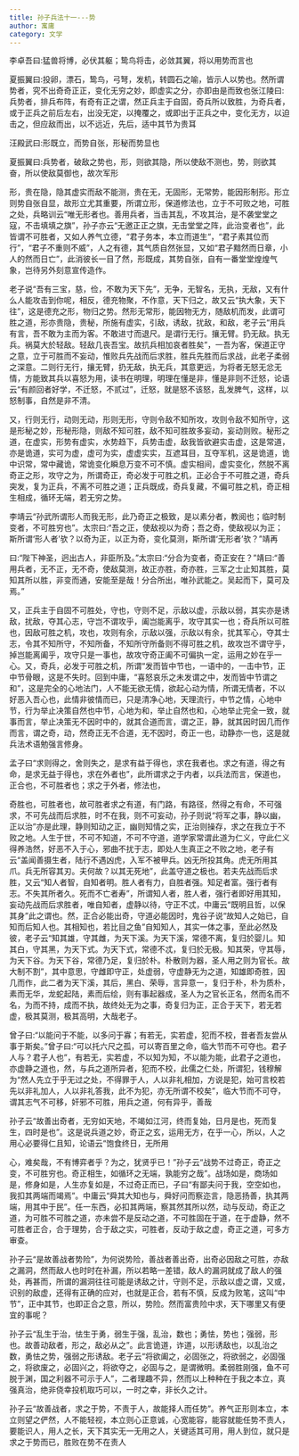```yaml
---
title: 孙子兵法十一---势
author: 寓庸
category: 文学
---
```

           

李卓吾曰:猛兽将博，必伏其躯；鸷鸟将击，必敛其翼，将以用势而言也

夏振翼曰:投卵，漂石，鸷鸟，弓弩，发机，转圆石之喻，皆示人以势也。然所谓势者，究不出奇奇正正，变化无穷之妙，即虚实之分，亦即由是而致也张江陵曰:兵势者，排兵布阵，有奇有正之谓，然正兵主于自固，奇兵所以致胜，为奇兵者，或于正兵之前后左右，出没无定，以掩覆之，或即出于正兵之中，变化无方，以迫击之，但应敌而出，以不远近，先后，适中其节为贵耳

汪殿武曰:形既立，而势自张，形秘而势显也

夏振翼曰:兵势者，破敌之势也，形，则欲其隐，所以使敌不测也，势，则欲其奋，所以使敌莫御也，故次军形

形，贵在隐，隐其虚实而敌不能测，贵在无，无固形，无常势，能因形制形。形立则势自张自显，故形立尤其重要，所谓立形，保道修法也，立于不可败之地，可胜之处，兵略训云“唯无形者也。善用兵者，当击其乱，不攻其治，是不袭堂堂之寇，不击填填之旗”，孙子亦云“无邀正正之旗，无击堂堂之阵，此治变者也”，此皆谓不可胜者，又如人养气立德，“君子务本，本立而道生“，“君子素其位而行”，“君子不重则不威”，人之有德，其气质自然张显，又如“君子黯然而日章，小人的然而日亡”，此消彼长一目了然，形既成，其势自张，自有一番堂堂煌煌气象，岂待另外刻意宣传造作。

老子说“吾有三宝，慈，俭，不敢为天下先”，无争，无智名，无执，无敌，又有什么人能攻击到你呢，相反，德充物聚，不作意，天下归之，故又云“执大象，天下往”，这是德充之形，物归之势。然形无常形，能因物无方，随敌机而发，此谓可胜之道，形亦贵隐，贵秘，所施有虚实，引敌，诱敌，扰敌，和敌，老子云“用兵有言，吾不敢为主而为客。不敢进寸而退尺。是谓行无行。攘无臂。扔无敌。执无兵。祸莫大於轻敌。轻敌几丧吾宝。故抗兵相加哀者胜矣”，一吾为客，保道正守之意，立于可胜而不妄动，惟败兵先战而后求胜，胜兵先胜而后求战，此老子柔弱之深意。二则行无行，攘无臂，扔无敌，执无兵，其意更远，为将者无怒无忿无情，方能致其兵以喜怒为用，读书在明理，明理在懂是非，懂是非则不迁怒，论语云“有颜回者好学，不迁怒，不贰过”，迁怒，就是怒不该怒，乱发脾气，这样，以怒制事，自然是非不清。

又，行则无行，动则无动，形则无形，守则令敌不知所攻，攻则令敌不知所守，这是形秘之妙，形秘形隐，则敌不知可胜，敌不知可胜故多妄动，妄动则败。秘形之道，在虚实，形势有虚实，水势趋下，兵势击虚，敌我皆欲避实击虚，这是常道，亦是诡道，实可为虚，虚可为实，虚虚实实，互遮耳目，互夺军机，这是诡道，诡中识常，常中藏诡，常诡变化瞬息万变不可不慎。虚实相间，虚实变化，然脱不离奇正之形，攻守之为，所谓奇正，奇必发于可胜之机，正必合于不可胜之道，奇兵突发，复为正兵，不离不可胜之道；正兵既成，奇兵复藏，不偏可胜之机，奇正相生相成，循环无端，若无穷之势。

李靖云“孙武所谓形人而我无形，此乃奇正之极致，是以素分者，教阅也；临时制变者，不可胜穷也”。太宗曰:“吾之正，使敌视以为奇；吾之奇，使敌视以为正；斯所谓‘形人者’欤？以奇为正，以正为奇，变化莫测，斯所谓‘无形者’欤？”靖再

曰:“陛下神圣，迥出古人，非臣所及。”太宗曰:“分合为变者，奇正安在？”靖曰:“善用兵者，无不正，无不奇，使敌莫测，故正亦胜，奇亦胜，三军之士止知其胜，莫知其所以胜，非变而通，安能至是哉！分合所出，唯孙武能之。吴起而下，莫可及焉。”

又，正兵主于自固不可胜处，守也，守则不足，示敌以虚，示敌以弱，其实亦是诱敌，扰敌，夺其心志，守岂不谓攻乎，阖岂能离乎，攻守其实一也；奇兵所以可胜也，因敌可胜之机，攻也，攻则有余，示敌以强，示敌以有余，扰其军心，夺其士志，令其不知所守，不知所备，不知所守所备则不得可胜之机，故攻岂不谓守乎，掉岂能离阖乎，攻守只是一事也，故攻守奇正阖不可偏执一定，运用之妙在乎一心。又，奇兵，必发于可胜之机，所谓“发而皆中节也，一语中的，一击中节，正中节骨眼，这是不失时。回到中庸，“喜怒哀乐之未发谓之中，发而皆中节谓之和”，这是完全的心地法门，人不能无欲无情，欲起心动为情，所谓无情者，不以好恶入吾心也，此情非彼情而已，只是清净心地，天理流行，中节之情，心地中节，行为举止决策自然也中节，心地为和，举止自然也和，心地举止完全一致，就事而言，举止决策无不因时中的，就其合道而言，谓之正，静，就其因时因几而作而言，谓之奇，动，然奇正无不合道，无不因时，奇正一也，动静亦一也，这是就兵法术语勉强言修身。

孟子曰“求则得之，舍则失之，是求有益于得也，求在我者也。求之有道，得之有命，是求无益于得也，求在外者也”，此所谓求之于内者，以兵法而言，保道也，正合也，不可胜者也；求之于外者，修法也，

奇胜也，可胜者也，故可胜者求之有道，有门路，有路径，然得之有命，不可强求，不可先战而后求胜，时不在我，则不可妄动，孙子则说“将军之事，静以幽，正以治”亦是此理，静则知动之正，幽则知情之实，正治则操存，求之在我立于不败之地。人生于世，不可不知道，不可不守道，道学家常谓此道为仁义，守此仁义得养浩然，好恶不入于心，邪曲不扰于志，即处人生真正之不败之地，老子有云“盖闻善摄生者，陆行不遇凶虎，入军不被甲兵。凶无所投其角。虎无所用其爪。兵无所容其刃。夫何故？以其无死地”，此盖守道之极也。若夫先战而后求胜，又云“知人者智，自知者明。胜人者有力，自胜者强。知足者富。强行者有志。不失其所者久。死而不亡者寿”，所谓知人者，胜人者，强行者即好用其知，妄动先战而后求胜者，唯自知者，虚静以待，守正不忒，中庸云“既明且哲，以保其身”此之谓也。然，正合必能出奇，守道必能因时，鬼谷子说“故知人之始已，自知而后知人也。其相知也，若比目之鱼”自知知人，其实一体之事，至此必然及彼，老子云“知其雄，守其雌，为天下溪。为天下溪，常德不离，复归於婴儿。知其白，守其黑，为天下式。为天下式，常德不忒，复归於无极。知其荣，守其辱，为天下谷。为天下谷，常德乃足，复归於朴。朴散则为器，圣人用之则为官长。故大制不割”，其中意思，守雌即守正，处虚弱，守虚静无为之道，知雄即奇胜，因几而作，此二者为天下溪，其后，黑白、荣辱，言异意一，复归于朴，朴为质朴，素而无华，龙蛇起陆，素而后绘，则有事起器成，圣人为之官长正名，然而名而不名，为而不持，成而不执，故终处无为之事，奇复归为正，正合于天下，若无若虚，极其莫测，极其高明，大哉老子。

曾子曰:“以能问于不能，以多问于寡；有若无，实若虚，犯而不校，昔者吾友尝从事于斯矣。”曾子曰:“可以托六尺之孤，可以寄百里之命，临大节而不可夺也。君子人与？君子人也”，有若无，实若虚，不以知为知，不以能为能，此君子之道也，亦虚静之道也，然，与兵之道所异者，犯而不校，此儒之仁处，所谓犯，钱穆解为“然人先立于乎无过之处，不得罪于人，人以非礼相加，方说是犯，始可言校若先以非礼加人，人以非礼答我，此不为犯，亦无所谓不校矣”，临大节而不可夺，谓其志气不可移，奸邪不可胜，用兵之道，何有异乎，善哉

孙子云“故善出奇者，无穷如天地，不竭如江河，终而复始，日月是也，死而复生，四时是也”。这是说兵道之妙，奇正之玄，运用无方，在乎一心，所以，人之用心必要得仁且知，论语云“饱食终日，无所用

心，难矣哉，不有博弈者乎？为之，犹贤乎已！”孙子云“战势不过奇正，奇正之变，不可胜穷也。奇正相生，如循环之无端，孰能穷之哉”。战场如是，商场如是，修身如是，人生亦复如是，不过奇正而已，子曰“有鄙夫问于我，空空如也，我扣其两端而竭焉”。中庸云“舜其大知也与，舜好问而察迩言，隐恶扬善，执其两端，用其中于民”。任一东西，必扣其两端，察其然其所以然，动与反动，奇正之道，为可胜不可胜之道，亦未尝不是反动之道，不可胜固在于道，在于虚静，然不可胜者正合，合于理势，合于敌之实，可胜者，反动于敌之虚，奇正之道，可多方审查。

孙子云“是故善战者势险”，为何说势险，善战者善出奇，出奇必因敌之可胜，亦敌之漏洞，然而敌人也时时在补漏，所以若略一差错，敌人的漏洞就成了敌人的强处，再甚而，所谓的漏洞往往可能是诱敌之计，守则不足，示敌以虚之谓，又或，识别的敌虚，还得有正确的应对，也就是正合，若有不慎，反成为败笔，这叫“中节”，正中其节，也即正合之意，所以，势险。然而富贵险中求，天下哪里又有便宜的事呢？

孙子云“乱生于治，怯生于勇，弱生于强，乱治，数也；勇怯，势也；强弱，形也。故善动敌者，形之，敌必从之”。此言诡道，诈道，以形诱敌也，以乱治之数，勇怯之势，强弱之形诱敌。老子云“将欲阖之，必固张之，将欲弱之，必固强之，将欲废之，必固兴之，将欲夺之，必固与之，是谓微明。柔弱胜刚强，鱼不可脱于渊，国之利器不可示于人”，二者理趣不异，然而以上种种在于我之本立，真强真治，绝非侥幸投机取巧可以，一时之幸，非长久之计。

孙子云“故善战者，求之于势，不责于人，故能择人而任势”。养气正形则本立，本立则望之俨然，人不能轻视，本立则心正意诚，心宽能容，能容就能任势不责人，要能识人，用人之长，天下其实无一无用之人，关键适其可用，用人到位，就只是求之于势而已，胜败在势不在责人